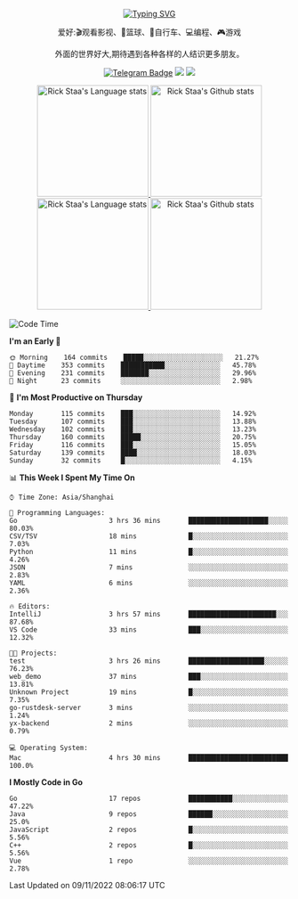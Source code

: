 <div align="center"> 

[![Typing SVG](https://readme-typing-svg.herokuapp.com?size=25&duration=2500&color=eeeeee&vCenter=true&width=200&height=40&lines=Hi+there+%F0%9F%91%8B%F0%9F%8F%BB;I'm+DanBai)](https://git.io/typing-svg)

爱好:🎬观看影视、🏀篮球、🚴自行车、💻编程、🎮游戏

外面的世界好大,期待遇到各种各样的人结识更多朋友。

[![Telegram Badge](https://img.shields.io/badge/-Telegram-blue?style=flat&logo=Telegram&logoColor=white)](https://t.me/danbai9420) 
[![](https://img.shields.io/badge/-Blog-brightgreen?style=flat&logo=Blogger&logoColor=white)](https://p00q.cn)
[![](https://img.shields.io/badge/-Email-red?style=flat&logo=Mail.Ru&logoColor=white)](mailto:danbai@88.com)
</div>

<!-- Light Mode -->
<div align="center"> 
<a href="https://github.com/anuraghazra/github-readme-stats#gh-light-mode-only">
<img height=200 src="https://github-readme-stats-git-master-rstaa-rickstaa.vercel.app/api/top-langs/?username=danbai225&layout=compact&langs_count=10&hide_border=1&role=OWNER,COLLABORATOR#gh-light-mode-only" alt="Rick Staa's Language stats" />
</a>
<a href="https://github.com/anuraghazra/github-readme-stats#gh-light-mode-only">
<img height=200 src="https://github-readme-stats-git-master-rstaa-rickstaa.vercel.app/api?username=danbai225&show_icons=true&count_private=true&line_height=28&hide_border=1&include_all_commits=true&card_width=450&role=OWNER,COLLABORATOR&exclude_repo=github-readme-stats#gh-light-mode-only" alt="Rick Staa's Github stats" />
</a>
</div>

<!-- Dark Mode -->
<div align="center"> 
<a href="https://github.com/anuraghazra/github-readme-stats#gh-dark-mode-only">
<img height=200 src="https://github-readme-stats-git-master-rstaa-rickstaa.vercel.app/api/top-langs/?username=danbai225&layout=compact&langs_count=10&hide_border=1&role=OWNER,COLLABORATOR&theme=github_dark#gh-dark-mode-only" alt="Rick Staa's Language stats" />
</a>
<a href="https://github.com/anuraghazra/github-readme-stats#gh-dark-mode-only">
<img height=200 src="https://github-readme-stats-git-master-rstaa-rickstaa.vercel.app/api?username=danbai225&show_icons=true&count_private=true&line_height=28&hide_border=1&include_all_commits=true&card_width=450&role=OWNER,COLLABORATOR&exclude_repo=github-readme-stats&theme=github_dark#gh-dark-mode-only" alt="Rick Staa's Github stats" />
</a>
</div>

<!--START_SECTION:waka-->
![Code Time](http://img.shields.io/badge/Code%20Time-131%20hrs%204%20mins-blue)

**I'm an Early 🐤** 

```text
🌞 Morning    164 commits    █████░░░░░░░░░░░░░░░░░░░░   21.27% 
🌆 Daytime    353 commits    ███████████░░░░░░░░░░░░░░   45.78% 
🌃 Evening    231 commits    ███████░░░░░░░░░░░░░░░░░░   29.96% 
🌙 Night      23 commits     ░░░░░░░░░░░░░░░░░░░░░░░░░   2.98%

```
📅 **I'm Most Productive on Thursday** 

```text
Monday       115 commits    ███░░░░░░░░░░░░░░░░░░░░░░   14.92% 
Tuesday      107 commits    ███░░░░░░░░░░░░░░░░░░░░░░   13.88% 
Wednesday    102 commits    ███░░░░░░░░░░░░░░░░░░░░░░   13.23% 
Thursday     160 commits    █████░░░░░░░░░░░░░░░░░░░░   20.75% 
Friday       116 commits    ███░░░░░░░░░░░░░░░░░░░░░░   15.05% 
Saturday     139 commits    ████░░░░░░░░░░░░░░░░░░░░░   18.03% 
Sunday       32 commits     █░░░░░░░░░░░░░░░░░░░░░░░░   4.15%

```


📊 **This Week I Spent My Time On** 

```text
⌚︎ Time Zone: Asia/Shanghai

💬 Programming Languages: 
Go                       3 hrs 36 mins       ████████████████████░░░░░   80.03% 
CSV/TSV                  18 mins             █░░░░░░░░░░░░░░░░░░░░░░░░   7.03% 
Python                   11 mins             █░░░░░░░░░░░░░░░░░░░░░░░░   4.26% 
JSON                     7 mins              ░░░░░░░░░░░░░░░░░░░░░░░░░   2.83% 
YAML                     6 mins              ░░░░░░░░░░░░░░░░░░░░░░░░░   2.36%

🔥 Editors: 
IntelliJ                 3 hrs 57 mins       ██████████████████████░░░   87.68% 
VS Code                  33 mins             ███░░░░░░░░░░░░░░░░░░░░░░   12.32%

🐱‍💻 Projects: 
test                     3 hrs 26 mins       ███████████████████░░░░░░   76.23% 
web_demo                 37 mins             ███░░░░░░░░░░░░░░░░░░░░░░   13.81% 
Unknown Project          19 mins             █░░░░░░░░░░░░░░░░░░░░░░░░   7.35% 
go-rustdesk-server       3 mins              ░░░░░░░░░░░░░░░░░░░░░░░░░   1.24% 
yx-backend               2 mins              ░░░░░░░░░░░░░░░░░░░░░░░░░   0.79%

💻 Operating System: 
Mac                      4 hrs 30 mins       █████████████████████████   100.0%

```

**I Mostly Code in Go** 

```text
Go                       17 repos            ███████████░░░░░░░░░░░░░░   47.22% 
Java                     9 repos             ██████░░░░░░░░░░░░░░░░░░░   25.0% 
JavaScript               2 repos             █░░░░░░░░░░░░░░░░░░░░░░░░   5.56% 
C++                      2 repos             █░░░░░░░░░░░░░░░░░░░░░░░░   5.56% 
Vue                      1 repo              ░░░░░░░░░░░░░░░░░░░░░░░░░   2.78%

```



 Last Updated on 09/11/2022 08:06:17 UTC
<!--END_SECTION:waka-->
